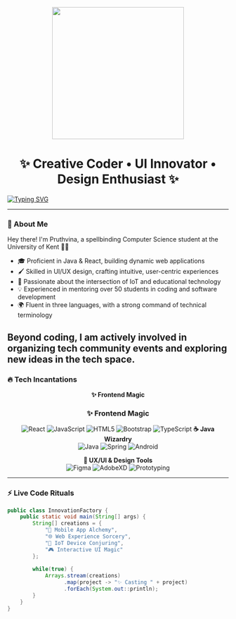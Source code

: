 <p align="center">
  <img src="https://media.giphy.com/media/LMcB8XospGZO8UQq87/giphy.gif" width="300">
<h1 align="center">✨ Creative Coder • UI Innovator • Design Enthusiast ✨</h1>
  
  [![Typing SVG](https://readme-typing-svg.demolab.com?font=Fira+Code&weight=700&size=26&duration=3500&pause=1000&color=FF6B6B&center=true&vCenter=true&width=600&lines=Hello+World!+👋;Java+Architect+☕;React+Artisan+⚛️;Web+Designer+Extraordinaire+🤖;UI%2FUX+Visionary+🎨)](https://git.io/typing-svg)
</p>

---

### 📖 About Me  
Hey there! I'm Pruthvina, a spellbinding Computer Science student at the University of Kent 🏰✨  

- 🎓 Proficient in Java & React, building dynamic web applications  
- 🖌️ Skilled in UI/UX design, crafting intuitive, user-centric experiences 
- 🧠 Passionate about the intersection of IoT and educational technology 
- 💡 Experienced in mentoring over 50 students in coding and software development
- 🌍 Fluent in three languages, with a strong command of technical terminology  

Beyond coding, I am actively involved in organizing tech community events and exploring new ideas in the tech space.
---

### 🔥 Tech Incantations

<div align="center">

**✨ Frontend Magic**  
### **✨ Frontend Magic**  
![React](https://img.shields.io/badge/-React-61DAFB?style=for-the-badge&logo=react&logoColor=black)
![JavaScript](https://img.shields.io/badge/-JavaScript-F7DF1E?style=for-the-badge&logo=javascript&logoColor=black)
![HTML5](https://img.shields.io/badge/-HTML5-E34F26?style=for-the-badge&logo=html5&logoColor=white)
![Bootstrap](https://img.shields.io/badge/-Bootstrap-7952B3?style=for-the-badge&logo=bootstrap&logoColor=white)
![TypeScript](https://img.shields.io/badge/-TypeScript-3178C6?style=for-the-badge&logo=typescript&logoColor=white)
**☕ Java Wizardry**  
![Java](https://img.shields.io/badge/-Java-007396?style=for-the-badge&logo=java&logoColor=white)
![Spring](https://img.shields.io/badge/-Spring-6DB33F?style=for-the-badge&logo=spring&logoColor=white)
![Android](https://img.shields.io/badge/-Android-3DDC84?style=for-the-badge&logo=android&logoColor=white)

**🎨 UX/UI & Design Tools**  
![Figma](https://img.shields.io/badge/-Figma-FF6B6B?style=for-the-badge&logo=figma&logoColor=white)
![AdobeXD](https://img.shields.io/badge/-Adobe_XD-FF61F6?style=for-the-badge&logo=adobe-xd&logoColor=white)
![Prototyping](https://img.shields.io/badge/-Prototyping-FF6B6B?style=for-the-badge&logo=adobe&logoColor=white)


</div>

---

### ⚡ Live Code Rituals

```java
public class InnovationFactory {
    public static void main(String[] args) {
        String[] creations = {
            "📱 Mobile App Alchemy", 
            "🌐 Web Experience Sorcery",
            "🤖 IoT Device Conjuring",
            "🎮 Interactive UI Magic"
        };
        
        while(true) {
            Arrays.stream(creations)
                  .map(project -> "✨ Casting " + project)
                  .forEach(System.out::println);
        }
    }
}
